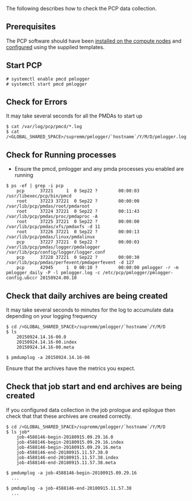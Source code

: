 The following describes how to check the PCP data collection.

## Prerequisites

The PCP software should have been [installed on the compute nodes](supremm-install-pcp.md) 
and [configured](supremm-compute-pcp.md) using the supplied templates. 

Start PCP
---------
    # systemctl enable pmcd pmlogger
    # systemctl start pmcd pmlogger

Check for Errors
----------------
It may take several seconds for all the PMDAs to start up

    $ cat /var/log/pcp/pmcd/*.log
    $ cat /<GLOBAL_SHARED_SPACE>/supremm/pmlogger/`hostname`/Y/M/D/pmlogger.log

Check for Running processes
---------------------------
* Ensure the pmcd, pmlogger and any pmda processes you enabled are running

<!-- Empty Comment to fix broken markdown parsing -->

    $ ps -ef | grep -i pcp
        pcp      37221     1  0 Sep22 ?        00:00:03 /usr/libexec/pcp/bin/pmcd
        root     37223 37221  0 Sep22 ?        00:00:00 /var/lib/pcp/pmdas/root/pmdaroot
        root     37224 37221  0 Sep22 ?        00:11:43 /var/lib/pcp/pmdas/proc/pmdaproc -A
        root     37225 37221  0 Sep22 ?        00:00:00 /var/lib/pcp/pmdas/xfs/pmdaxfs -d 11
        root     37226 37221  0 Sep22 ?        00:00:13 /var/lib/pcp/pmdas/linux/pmdalinux
        pcp      37227 37221  0 Sep22 ?        00:00:03 /var/lib/pcp/pmdas/logger/pmdalogger /var/lib/pcp/config/logger/logger.conf
        pcp      37228 37221  0 Sep22 ?        00:00:30 /var/lib/pcp/pmdas/perfevent/pmdaperfevent -d 127
        pcp      42945     1  0 00:10 ?        00:00:00 pmlogger -r -m pmlogger_daily -P -l pmlogger.log -c /etc/pcp/pmlogger/pmlogger-config.ubccr 20150924.00.10

Check that daily archives are being created
-------------------------------------
It may take several seconds to minutes for the log to accumulate data depending on your logging frequency

    $ cd /<GLOBAL_SHARED_SPACE>/supremm/pmlogger/`hostname`/Y/M/D
    $ ls
        20150924.14.16-00.0
        20150924.14.16-00.index
        20150924.14.16-00.meta

    $ pmdumplog -a 20150924.14.16-00

Ensure that the archives have the metrics you expect.

Check that job start and end archives are being created
-------------------------------------

If you configured data collection in the job prologue and epilogue then check that 
that these archives are created correctly. 

    $ cd /<GLOBAL_SHARED_SPACE>/supremm/pmlogger/`hostname`/Y/M/D
    $ ls job*
        job-4588146-begin-20180915.09.29.16.0
        job-4588146-begin-20180915.09.29.16.index
        job-4588146-begin-20180915.09.29.16.meta
        job-4588146-end-20180915.11.57.38.0
        job-4588146-end-20180915.11.57.38.index
        job-4588146-end-20180915.11.57.38.meta

    $ pmdumplog -a job-4588146-begin-20180915.09.29.16
      ...

    $ pmdumplog -a job-4588146-end-20180915.11.57.38
      ...
        
